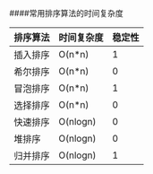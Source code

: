 ####常用排序算法的时间复杂度

| 排序算法 | 时间复杂度 | 稳定性 |
|----------| -----------| -------|
| 插入排序 | O(n*n)		|	1	 |
| 希尔排序 | O(n*n)		|	0	 |
| 冒泡排序 | O(n*n)		|	1	 |
| 选择排序 | O(n*n)		|	0	 |
| 快速排序 | O(nlogn)	|	0	 |
| 堆排序   | O(nlogn)	|	0	 |
| 归并排序 | O(nlogn)	|	1	 |